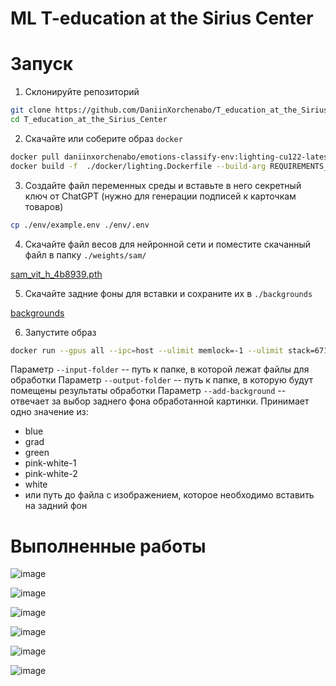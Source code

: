 # ML T-education at the Sirius Center

# Запуск
1. Склонируйте репозиторий

```bash
git clone https://github.com/DaniinXorchenabo/T_education_at_the_Sirius_Center.git
cd T_education_at_the_Sirius_Center
```

2. Скачайте или соберите образ `docker`

```bash
docker pull daniinxorchenabo/emotions-classify-env:lighting-cu122-latest
docker build -f  ./docker/lighting.Dockerfile --build-arg REQUIREMENTS_FILE=cu_12_2.txt . -t daniinxorchenabo/emotions-classify-env:lighting-cu122-latest
```

3. Создайте файл переменных среды и вставьте в него секретный ключ от ChatGPT (нужно для генерации подписей к карточкам товаров)

```bash
cp ./env/example.env ./env/.env 
```

4. Скачайте файл весов для нейронной сети и поместите скачанный файл в папку `./weights/sam/`

[sam_vit_h_4b8939.pth](https://dl.fbaipublicfiles.com/segment_anything/sam_vit_h_4b8939.pth)

5. Скачайте задние фоны для вставки и сохраните их в `./backgrounds`

[backgrounds](https://disk.yandex.ru/d/7MulssjrgPeArQ)

6. Запустите образ
```bash
docker run --gpus all --ipc=host --ulimit memlock=-1 --ulimit stack=67108864  -p 0.0.0.0:8888:8888 -p 0.0.0.0:6006:6006 --rm -it -v .:/workspace/NN  --volume  /$(pwd)/notebooks/jupyter_config:/root/.jupyter  daniinxorchenabo/emotions-classify-env:lighting-cu122-latest python src/main.py --input-folder /workspace/NN/data/raw --output-folder /workspace/NN/data/res 
```

Параметр `--input-folder` -- путь к папке, в которой лежат файлы для обработки
Параметр `--output-folder` -- путь к папке, в которую будут помещены результаты обработки
Параметр `--add-background` -- отвечает за выбор заднего фона обработанной картинки. Принимает одно значение из:
* blue
* grad
* green
* pink-white-1
* pink-white-2
* white
* или путь до файла с изображением, которое необходимо вставить на задний фон

# Выполненные работы

![image](https://github.com/user-attachments/assets/a6572684-c4ef-4bec-b198-ed0c6be0cf17)

![image](https://github.com/user-attachments/assets/e9f4f142-8024-468b-908e-a675cc25a8a5)

![image](https://github.com/user-attachments/assets/9fc9785f-0db7-4043-a202-c1b10c052e83)

![image](https://github.com/user-attachments/assets/d2a99569-9241-4bb7-84a5-f3a30f3e6a2a)

![image](https://github.com/user-attachments/assets/603746c2-ec41-4180-92d3-1f0b193e7f0a)

![image](https://github.com/user-attachments/assets/eb6f38fb-4f50-4b2d-889b-b971ac23727c)



